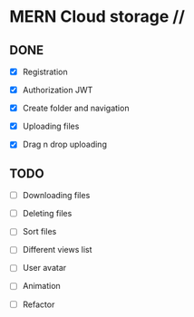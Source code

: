 # MERN Cloud storage //

## DONE

- [x] Registration

- [x] Authorization JWT

- [x] Create folder and navigation

- [x] Uploading files

- [x] Drag n drop uploading

## TODO

- [ ] Downloading files

- [ ] Deleting files

- [ ] Sort files

- [ ] Different views list

- [ ] User avatar

- [ ] Animation

- [ ] Refactor
